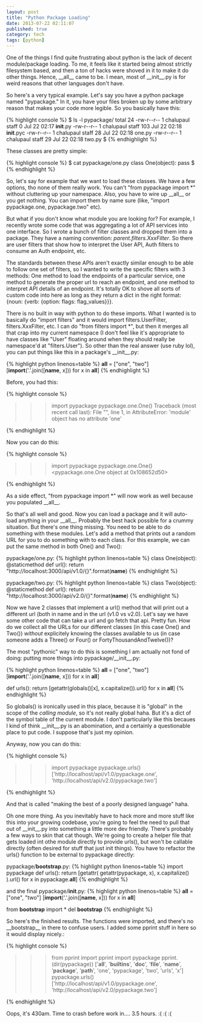 ```yaml
---
layout: post
title: "Python Package Loading"
date: 2013-07-22 02:11:07
published: true
category: tech
tags: [python]
---
```


One of the things I find quite frustrating about python is the lack of decent module/package loading. To me, it feels like it started being almost strictly filesystem based, and then a ton of hacks were shoved in it to make it do other things. Hence, \_\_all\_\_ came to be. I mean, most of \_\_init\_\_.py is for weird reasons that other languages don't have.

So here's a very typical example. Let's say you have a python package named "pypackage." In it, you have your files broken up by some arbitrary reason that makes your code more legible. So you basically have this:

{% highlight console %}
$ ls -l pypackage/
total 24
-rw-r--r--  1 chalupaul  staff    0 Jul 22 02:17 __init__.py
-rw-r--r--  1 chalupaul  staff  103 Jul 22 02:18 __init__.pyc
-rw-r--r--  1 chalupaul  staff   28 Jul 22 02:18 one.py
-rw-r--r--  1 chalupaul  staff   29 Jul 22 02:18 two.py
$
{% endhighlight %}

These classes are pretty simple:

{% highlight console %}
$ cat pypackage/one.py
class One(object):
    pass
$
{% endhighlight %}

So, let's say for example that we want to load these classes. We have a few options, tho none of them really work. You can't "from pypackage import \*" without cluttering up your namespace. Also, you have to wire up \_\_all\_\_ or you get nothing. You can import them by name sure (like, "import pypackage.one, pypackage.two" etc). 

But what if you don't know what module you are looking for? For example, I recently wrote some code that was aggregating a lot of API services into one interface. So I wrote a bunch of filter classes and dropped them into a package. They have a naming convention: _parent.filters.XxxFilter_. So there are user filters that show how to interpret the User API, Auth filters to consume an Auth endpoint, etc. 

The standards between these APIs aren't exactly similar enough to be able to follow one set of filters, so I wanted to write the specific filters with 3 methods: One method to load the endpoints of a particular service, one method to generate the proper url to reach an endpoint, and one method to interpret API details of an endpoint. It's totally OK to shove all sorts of custom code into here as long as they return a dict in the right format: {noun: {verb: {option: flags: flag_values}}}.

There is no built in way with python to do these imports. What I wanted is to basically do "import filters" and it would import filters.UserFilter, filters.XxxFilter, etc. I can do "from filters import \*", but then it merges all that crap into my current namespace (I don't feel like it's appropriate to have classes like "User" floating around when they should really be namespace'd at "filters.User"). So other than the real answer (use ruby lol), you can put things like this in a package's \_\_init\_\_.py:

{% highlight python linenos=table %}
__all__ = ["one", "two"]
[__import__('.'.join([__name__, x])) for x in __all__]
{% endhighlight %}

Before, you had this:

{% highlight console %}
>>> import pypackage
>>> pypackage.one.One()
Traceback (most recent call last):
  File "<stdin>", line 1, in <module>
AttributeError: 'module' object has no attribute 'one'
>>>
{% endhighlight %}

Now you can do this:

{% highlight console %}
>>> import pypackage
>>> pypackage.one.One()
<pypackage.one.One object at 0x108652d50>
>>>
{% endhighlight %}

As a side effect, "from pypackage import \*" will now work as well because you populated \_\_all\_\_.

So that's all well and good. Now you can load a package and it will auto-load anything in your \_\_all\_\_. Probably the best hack possible for a crummy situation. But there's one thing missing. You need to be able to do something with these modules. Let's add a method that prints out a random URL for you to do something with to each class. For this example, we can put the same method in both One() and Two():

pypackage/one.py:
{% highlight python linenos=table %}
class One(object):
    @staticmethod
    def url():
        return "http://localhost:3000/api/v1.0/{}".format(__name__)
{% endhighlight %}

pypackage/two.py:
{% highlight python linenos=table %}
class Two(object):
    @staticmethod
    def url():
        return "http://localhost:3000/api/v2.0/{}".format(__name__)
{% endhighlight %}

Now we have 2 classes that implement a url() method that will print out a different url (both in name and in the url (v1.0 vs v2.0). Let's say we have some other code that can take a url and go fetch that api. Pretty fun. How do we collect all the URLs for our different classes (in this case One() and Two()) _without_ explicitely knowing the classes available to us (in case someone adds a Three() or Four() or FortyThousandAndTwelve())?

The most "pythonic" way to do this is something I am actually not fond of doing: putting more things into pypackage/\_\_init\_\_.py:

{% highlight python linenos=table %}
__all__ = ["one", "two"]
[__import__('.'.join([__name__, x])) for x in __all__]

def urls():
    return [getattr(globals()[x], x.capitalize()).url()
            for x in __all__]
{% endhighlight %}

So globals() is ironically used in this place, because it is "global" in the scope of the _calling module_, so it's not really global haha. But it's a dict of the symbol table of the current module. I don't particularly like this becaues I kind of think \_\_init\_\_.py is an abomination, and a certainly a questionable place to put code. I suppose that's just my opinion.

Anyway, now you can do this:

{% highlight console %}
>>> import pypackage
>>> pypackage.urls()
['http://localhost/api/v1.0/pypackage.one', 'http://localhost/api/v2.0/pypackage.two']
>>>
{% endhighlight %}

And that is called "making the best of a poorly designed language" haha.

Oh one more thing. As you inevitably have to hack more and more stuff like this into your growing codebase, you're going to feel the need to pull that out of \_\_init\_\_.py into something a little more dev friendly. There's probably a few ways to skin that cat though. We're going to create a helper file that gets loaded int othe module directly to provide urls(), but won't be callable directly (often desired for stuff that just init things). You have to refactor the urls() function to be external to pypackage directly:

pypackage/__bootstrap__.py:
{% highlight python linenos=table %}
import pypackage
def urls():
    return [getattr(
                getattr(pypackage, x),
                x.capitalize()
            ).url()
            for x in pypackage.__all__]
{% endhighlight %}

and the final pypackage/__init__.py:
{% highlight python linenos=table %}
__all__ = ["one", "two"]
[__import__('.'.join([__name__, x])) for x in __all__]

from __bootstrap__ import *
del __bootstrap__
{% endhighlight %}

So here's the finished results. The functions were imported, and there's no \_\_bootstrap\_\_ in there to confuse users. I added some pprint stuff in here so it would display nicely.:

{% highlight console %}
>>> from pprint import pprint
>>> import pypackage
>>> pprint.(dir(pypackage))
['__all__',
 '__builtins__',
 '__doc__',
 '__file__',
 '__name__',
 '__package__',
 '__path__',
 'one',
 'pypackage',
 'two',
 'urls',
 'x']
>>> pypackage.urls()
['http://localhost/api/v1.0/pypackage.one', 'http://localhost/api/v2.0/pypackage.two']
>>>
{% endhighlight %}

Oops, it's 430am. Time to crash before work in.... 3.5 hours. :( :( :(